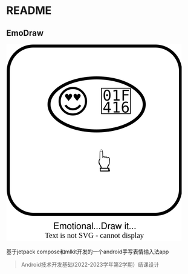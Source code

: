 # README

## EmoDraw

![appIcon](README.assets/appIcon.svg)

基于jetpack compose和mlkit开发的一个android手写表情输入法app

> Android技术开发基础(2022-2023学年第2学期）结课设计

